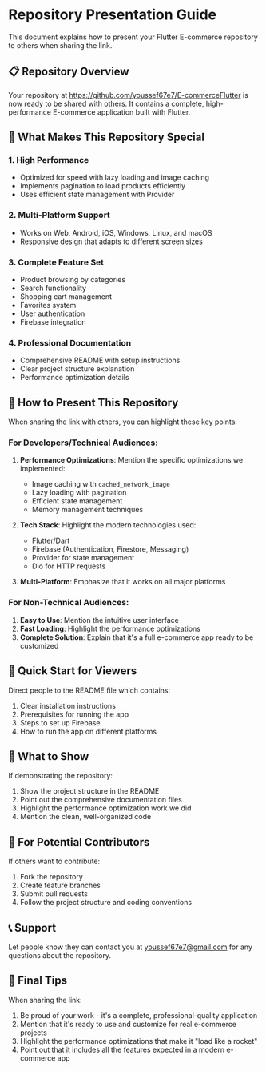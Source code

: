 # Repository Presentation Guide

This document explains how to present your Flutter E-commerce repository to others when sharing the link.

## 📋 Repository Overview

Your repository at https://github.com/youssef67e7/E-commerceFlutter is now ready to be shared with others. It contains a complete, high-performance E-commerce application built with Flutter.

## 🎯 What Makes This Repository Special

### 1. **High Performance**
- Optimized for speed with lazy loading and image caching
- Implements pagination to load products efficiently
- Uses efficient state management with Provider

### 2. **Multi-Platform Support**
- Works on Web, Android, iOS, Windows, Linux, and macOS
- Responsive design that adapts to different screen sizes

### 3. **Complete Feature Set**
- Product browsing by categories
- Search functionality
- Shopping cart management
- Favorites system
- User authentication
- Firebase integration

### 4. **Professional Documentation**
- Comprehensive README with setup instructions
- Clear project structure explanation
- Performance optimization details

## 📖 How to Present This Repository

When sharing the link with others, you can highlight these key points:

### For Developers/Technical Audiences:
1. **Performance Optimizations**: Mention the specific optimizations we implemented:
   - Image caching with `cached_network_image`
   - Lazy loading with pagination
   - Efficient state management
   - Memory management techniques

2. **Tech Stack**: Highlight the modern technologies used:
   - Flutter/Dart
   - Firebase (Authentication, Firestore, Messaging)
   - Provider for state management
   - Dio for HTTP requests

3. **Multi-Platform**: Emphasize that it works on all major platforms

### For Non-Technical Audiences:
1. **Easy to Use**: Mention the intuitive user interface
2. **Fast Loading**: Highlight the performance optimizations
3. **Complete Solution**: Explain that it's a full e-commerce app ready to be customized

## 🚀 Quick Start for Viewers

Direct people to the README file which contains:
1. Clear installation instructions
2. Prerequisites for running the app
3. Steps to set up Firebase
4. How to run the app on different platforms

## 📸 What to Show

If demonstrating the repository:
1. Show the project structure in the README
2. Point out the comprehensive documentation files
3. Highlight the performance optimization work we did
4. Mention the clean, well-organized code

## 🤝 For Potential Contributors

If others want to contribute:
1. Fork the repository
2. Create feature branches
3. Submit pull requests
4. Follow the project structure and coding conventions

## 📞 Support

Let people know they can contact you at youssef67e7@gmail.com for any questions about the repository.

## 🌟 Final Tips

When sharing the link:
1. Be proud of your work - it's a complete, professional-quality application
2. Mention that it's ready to use and customize for real e-commerce projects
3. Highlight the performance optimizations that make it "load like a rocket"
4. Point out that it includes all the features expected in a modern e-commerce app